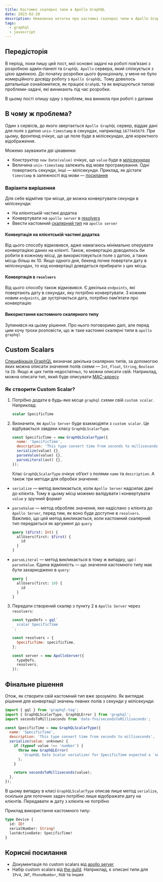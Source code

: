 ```yaml
---
title: Кастомні скалярні типи в Apollo GraphQL
date: 2023-02-28
description: Невеличка нотатка про кастомні скалярні типи в Apollo GraphQL. Та яку задачку розвʼязав завдяки їх допомозі
tags:
  - graphql
  - javascript
---
```


## Передісторія

В період, поки пишу цей пост, мої основні задачі на роботі повʼязані з розробкою адмін-панелі та `GraphQL Apollo` сервера, який спілкується з цією адмінкою. До початку розробки цього функціоналу, у мене не було комерційного досвіду роботу з `Apollo GraphQL`. Тому довелось детальніше ознайомитися, як працює `GrahpQL` та як вирішуються типові проблеми-задачі, які виникають під час розробки.

В цьому пості опишу одну з проблем, яка виникла при роботі з датами

## В чому ж проблема?

Один з сервісів, до якого звертається `Apollo GraphQL` сервер, віддає дані для поля з датою `unix-timestamp` в секундах, наприклад `1677445679`. При цьому, фронтенд очікує, що це поле буде в мілісекундах, для коректного відображення.

Можемо зауважити дві цікавинки:

- Конструктор `new Date(value)` очікує, що `value` буде в [мілісекундах](https://developer.mozilla.org/en-US/docs/Web/JavaScript/Reference/Global_Objects/Date/Date#parameters)
- Величина `unix-timestamp` залежить від мови програмування. Одні повертають секунди, інші — мілісекунди. Приклад, як дістати `timestamp` в залежності від мови — [посилання](https://currentmillis.com/)

### Варіанти вирішення

Для себе відмітив три місця, де можна конвертувати секунди в мілісекунди:

- На клієнтській частині додатка
- Конвертувати на `apollo server` в [resolvers](https://www.apollographql.com/docs/apollo-server/data/resolvers/)
- Ввести кастомний [скалярний тип](https://www.apollographql.com/docs/apollo-server/schema/custom-scalars) на `apollo server`

#### Конвертація на клієнтській частині додатка

Від цього способу відмовився, адже намагаюсь мінімально оперувати конвертацією даних на клієнті. Також, конвертацію доводилось би робити в кожному місці, де використовується поле з датою, а таких місць більш як 10. Якщо одного дня, бекенд почне повертати дату в мілісекундах, то код конвертації доведеться прибирати з цих місць

#### Конвертація в `resolvers`

Від цього способу також відмовився. Є декілька `endpoints`, які повертають дату в секундах, яку потрібно конвертувати. З кожним новим `endpoints`, де зустрічається дата, потрібно памʼятати про конвертацію

#### Використання кастомного скалярного типу

Зупинився на цьому рішення. Про нього поговоримо далі, але перед цим хочу трохи розповісти, що ж таке кастомні скалярні типи в `apollo graphql`

## Custom Scalars

[Специфікація GraphQL](https://spec.graphql.org/October2021/#sec-Scalars) визначає декілька скалярних типів, за допомогою яких можна описати значення полів схеми — `Int`, `Float`, `String`, `Boolean` та `ID`. Якщо ж цих типів недостатньо, то можна описати свій. Наприклад, можна описати тип, який буде описувати [MAC-адресу](https://the-guild.dev/graphql/scalars/docs/scalars/mac)

### Як створити Custom Scalar?

1. Потрібно додати в будь-яке місце `graphql` схеми свій `custom scalar`. Наприклад:

   ```graphql
   scalar SpecificTime
   ```

2. Визначити, як `Apollo Server` буде взаємодіяти з `custom scalar`. Це відбувається завдяки класу `GraphQLScalarType`.

   ```js
   const SpecificTime = new GraphQLScalarType({
     name: 'SpecificTime',
     description: 'This type convert time from seconds to milliseconds',
     serialize(value) {},
     parseValue(value) {},
     parseLiteral(ast) {},
   });
   ```

   Клас `GraphQLScalarType` очікує обʼєкт з полями `name` та `description`. А також три методи для обробки значення:

- `serialize` — метод викликається, коли `Apollo Server` надсилає дані до клієнта. Тому в цьому місці можемо валідувати і конвертувати `value` у зручний формат
- `parseValue` — метод обробляє значення, яке надіслано з клієнта до `Apollo Server`, перед тим, як воно буде доступне в `resolvers`. Важливо, що цей метод викликається, коли кастомний скалярний тип передається як аргумент до `query`

  ```graphql
  query ($first: Int) {
    allUsers(first: $first) {
      id
    }
  }
  ```

- `parseLiteral` — метод викликається в тому ж випадку, що і `parseValue`. Єдина відмінність — що значення кастомного типу має бути захаркоджено в `query`:

  ```graphql
  query {
    allUsers(first: 10) {
      id
    }
  }
  ```

3. Передати створений скаляр з пункту 2 в `Apollo Server` через `resolvers`:

   ```js
   const typeDefs = gql`
     scalar SpecificTime
   `;

   const resolvers = {
     SpecificTime: specificTime,
   };

   const server = new ApolloServer({
     typeDefs,
     resolvers,
   });
   ```

## Фінальне рішення

Отож, як створити свій кастомний тип вже зрозуміло. Як виглядає рішення для конвертації значень певних полів з секунди у мілісекунди:

```js
import { gql } from 'graphql-tag';
import { GraphQLScalarType, GraphQLError } from 'graphql';
import secondsToMilliseconds from 'date-fns/secondsToMilliseconds';

const SpecificTime = new GraphQLScalarType({
  name: 'SpecificTime',
  description: 'This type convert time from seconds to milliseconds',
  serialize(value: unknown) {
    if (typeof value !== 'number') {
      throw new GraphQLError(
        'GraphQL Date Scalar serializer for SpecificTime expected a `number` value'
      );
    }

    return secondsToMilliseconds(value);
  },
});
```

В цьому випадку в класі `GraphQLScalarType` описав лише метод `serialize`, оскільки для поточних задач потрібно лише відображати дату на клієнтів. Передавати ж дату з клієнта не потрібно

Приклад використання кастомного типу:

```graphql
type Device {
  id: ID!
  serialNumber: String!
  lastActiveDate: SpecificTime!
}
```

## Корисні посилання

- Документація по custom scalars від [apollo server](https://www.apollographql.com/docs/apollo-server/schema/custom-scalars)
- Набір custom scalars від [the guild](https://the-guild.dev/graphql/scalars/docs). Наприклад, є описані типи для `IPv4`, `JWT`, `PhoneNumber`, `RGB` та інших
